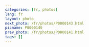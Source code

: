 ```yaml
---
categories: [fr, photos]
lang: fr
layout: photo
next_photo: /fr/photos/P0000143.html
picname: P0000140
prev_photo: /fr/photos/P0000141.html
tags: []
---
```

